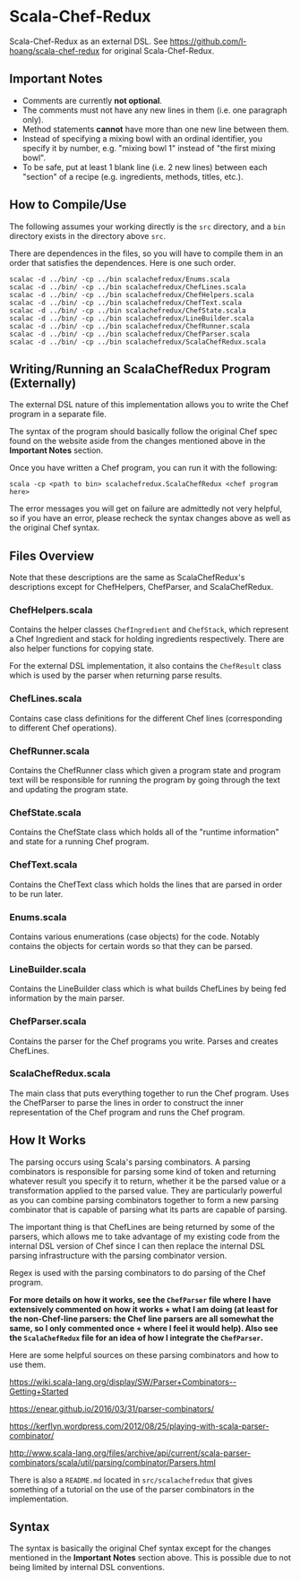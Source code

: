 # Scala-Chef-Redux

Scala-Chef-Redux as an external DSL. See 
https://github.com/l-hoang/scala-chef-redux
for original Scala-Chef-Redux.

## Important Notes

* Comments are currently **not optional**.
* The comments must not have any new lines in them (i.e. one paragraph only).
* Method statements **cannot** have more than one new line between them.
* Instead of specifying a mixing bowl with an ordinal identifier, you specify
it by number, e.g. "mixing bowl 1" instead of "the first mixing bowl".
* To be safe, put at least 1 blank line (i.e. 2 new lines) between each "section"
of a recipe (e.g. ingredients, methods, titles, etc.).

## How to Compile/Use

The following assumes your working directly is the `src` directory, and a `bin`
directory exists in the directory above `src`.

There are dependences in the files, so you will have to compile them in an
order that satisfies the dependences. Here is one such order.

```
scalac -d ../bin/ -cp ../bin scalachefredux/Enums.scala
scalac -d ../bin/ -cp ../bin scalachefredux/ChefLines.scala
scalac -d ../bin/ -cp ../bin scalachefredux/ChefHelpers.scala
scalac -d ../bin/ -cp ../bin scalachefredux/ChefText.scala
scalac -d ../bin/ -cp ../bin scalachefredux/ChefState.scala
scalac -d ../bin/ -cp ../bin scalachefredux/LineBuilder.scala
scalac -d ../bin/ -cp ../bin scalachefredux/ChefRunner.scala
scalac -d ../bin/ -cp ../bin scalachefredux/ChefParser.scala
scalac -d ../bin/ -cp ../bin scalachefredux/ScalaChefRedux.scala
```

## Writing/Running an ScalaChefRedux Program (Externally)

The external DSL nature of this implementation allows you to write the
Chef program in a separate file.

The syntax of the program should basically follow the original Chef spec found 
on the website aside from the changes mentioned above in the 
**Important Notes** section.

Once you have written a Chef program, you can run it with the following:

`scala -cp <path to bin> scalachefredux.ScalaChefRedux <chef program here>`

The error messages you will get on failure are admittedly not very helpful,
so if you have an error, please recheck the syntax changes above as well as 
the original Chef syntax.

## Files Overview

Note that these descriptions are the same as ScalaChefRedux's
descriptions except for ChefHelpers, ChefParser, and ScalaChefRedux.

### ChefHelpers.scala

Contains the helper classes `ChefIngredient` and `ChefStack`, which
represent a Chef Ingredient and stack for holding ingredients respectively.
There are also helper functions for copying state.

For the external DSL implementation, it also contains the `ChefResult` class
which is used by the parser when returning parse results.

### ChefLines.scala

Contains case class definitions for the different Chef lines (corresponding
to different Chef operations).

### ChefRunner.scala

Contains the ChefRunner class which given a program state and program
text will be responsible for running the program by going through
the text and updating the program state.

### ChefState.scala

Contains the ChefState class which holds all of the "runtime information"
and state for a running Chef program.

### ChefText.scala

Contains the ChefText class which holds the lines that are parsed in order
to be run later.

### Enums.scala

Contains various enumerations (case objects) for the code. Notably contains
the objects for certain words so that they can be parsed.

### LineBuilder.scala

Contains the LineBuilder class which is what builds ChefLines by being
fed information by the main parser.

### ChefParser.scala

Contains the parser for the Chef programs you write. Parses and creates
ChefLines.

### ScalaChefRedux.scala

The main class that puts everything together to run the Chef program.
Uses the ChefParser to parse the lines in order to construct the
inner representation of the Chef program and runs the Chef program.

## How It Works 

The parsing occurs using Scala's parsing combinators. A parsing
combinators is responsible for parsing some kind of token and returning
whatever result you specify it to return, whether it be the parsed
value or a transformation applied to the parsed value. They are particularly
powerful as you can combine parsing combinators together to form a new
parsing combinator that is capable of parsing what its parts are capable of
parsing.

The important thing is that ChefLines are being returned by some of the parsers,
which allows me to take advantage of my existing code from the internal DSL
version of Chef since I can then replace the internal DSL parsing infrastructure
with the parsing combinator version.

Regex is used with the parsing combinators to do parsing of the Chef program.

**For more details on how it works, see the `ChefParser` file where I have
extensively commented on how it works + what I am doing (at least
for the non-Chef-line parsers: the Chef line parsers are all somewhat
the same, so I only commented once + where I feel it would help). Also see the 
`ScalaChefRedux` file for an idea of how I integrate the `ChefParser`.**

Here are some helpful sources on these parsing combinators and how to use them.

https://wiki.scala-lang.org/display/SW/Parser+Combinators--Getting+Started

https://enear.github.io/2016/03/31/parser-combinators/

https://kerflyn.wordpress.com/2012/08/25/playing-with-scala-parser-combinator/

http://www.scala-lang.org/files/archive/api/current/scala-parser-combinators/scala/util/parsing/combinator/Parsers.html

There is also a `README.md` located in `src/scalachefredux` that gives something
of a tutorial on the use of the parser combinators in the implementation.

## Syntax

The syntax is basically the original Chef syntax except for the changes
mentioned in the **Important Notes** section above. This is possible due
to not being limited by internal DSL conventions.
